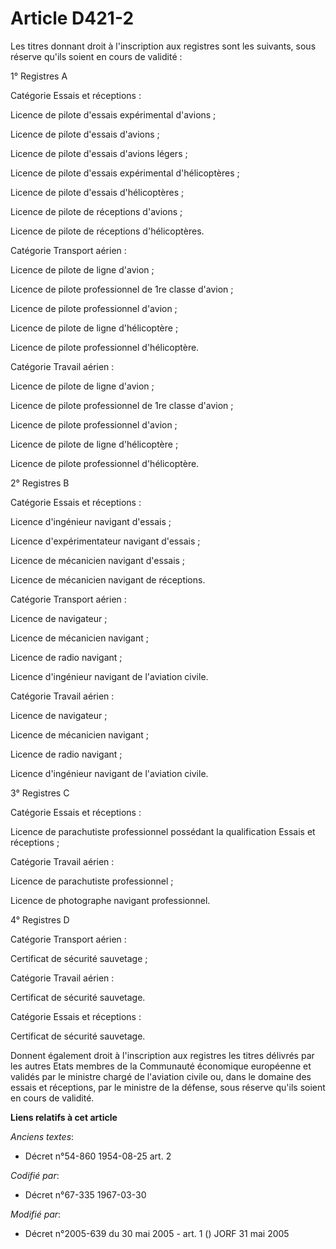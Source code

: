 # Article D421-2

Les titres donnant droit à l'inscription aux registres sont les suivants, sous réserve qu'ils soient en cours de validité :

1° Registres A

Catégorie Essais et réceptions :

Licence de pilote d'essais expérimental d'avions ;

Licence de pilote d'essais d'avions ;

Licence de pilote d'essais d'avions légers ;

Licence de pilote d'essais expérimental d'hélicoptères ;

Licence de pilote d'essais d'hélicoptères ;

Licence de pilote de réceptions d'avions ;

Licence de pilote de réceptions d'hélicoptères.

Catégorie Transport aérien :

Licence de pilote de ligne d'avion ;

Licence de pilote professionnel de 1re classe d'avion ;

Licence de pilote professionnel d'avion ;

Licence de pilote de ligne d'hélicoptère ;

Licence de pilote professionnel d'hélicoptère.

Catégorie Travail aérien :

Licence de pilote de ligne d'avion ;

Licence de pilote professionnel de 1re classe d'avion ;

Licence de pilote professionnel d'avion ;

Licence de pilote de ligne d'hélicoptère ;

Licence de pilote professionnel d'hélicoptère.

2° Registres B

Catégorie Essais et réceptions :

Licence d'ingénieur navigant d'essais ;

Licence d'expérimentateur navigant d'essais ;

Licence de mécanicien navigant d'essais ;

Licence de mécanicien navigant de réceptions.

Catégorie Transport aérien :

Licence de navigateur ;

Licence de mécanicien navigant ;

Licence de radio navigant ;

Licence d'ingénieur navigant de l'aviation civile.

Catégorie Travail aérien :

Licence de navigateur ;

Licence de mécanicien navigant ;

Licence de radio navigant ;

Licence d'ingénieur navigant de l'aviation civile.

3° Registres C

Catégorie Essais et réceptions :

Licence de parachutiste professionnel possédant la qualification Essais et réceptions ;

Catégorie Travail aérien :

Licence de parachutiste professionnel ;

Licence de photographe navigant professionnel.

4° Registres D

Catégorie Transport aérien :

Certificat de sécurité sauvetage ;

Catégorie Travail aérien :

Certificat de sécurité sauvetage.

Catégorie Essais et réceptions :

Certificat de sécurité sauvetage.

Donnent également droit à l'inscription aux registres les titres délivrés par les autres Etats membres de la Communauté
économique européenne et validés par le ministre chargé de l'aviation civile ou, dans le domaine des essais et réceptions,
par le ministre de la défense, sous réserve qu'ils soient en cours de validité.

**Liens relatifs à cet article**

_Anciens textes_:

  - Décret n°54-860 1954-08-25 art. 2

_Codifié par_:

  - Décret n°67-335 1967-03-30

_Modifié par_:

  - Décret n°2005-639 du 30 mai 2005 - art. 1 () JORF 31 mai 2005
